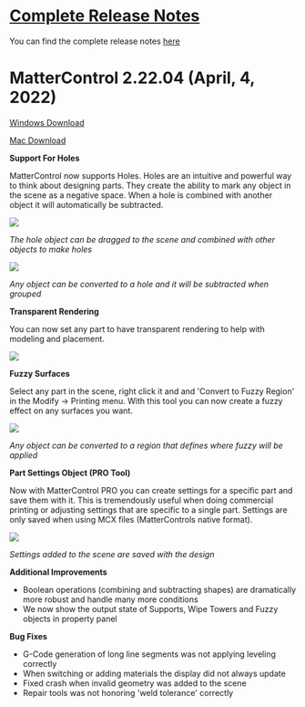  
# [Complete Release Notes](release-notes.md)
 
You can find the complete release notes [here](release-notes.md)
 
# MatterControl 2.22.04 (April, 4, 2022)

[Windows Download](https://mattercontrol.appspot.com/downloads/development/ag9zfm1hdHRlcmNvbnRyb2xyOwsSB1Byb2plY3QY6gcMCxINUHVibGljUmVsZWFzZRiAgPCB_7n8CAwLEgZVcGxvYWQYgIDwibe7qAkM)

[Mac Download](https://mattercontrol.appspot.com/downloads/development/ag9zfm1hdHRlcmNvbnRyb2xyOwsSB1Byb2plY3QY7AcMCxINUHVibGljUmVsZWFzZRiAgPChxdzVCwwLEgZVcGxvYWQYgIDwiY6TyQkM)

**Support For Holes**

MatterControl now supports Holes. Holes are an intuitive and powerful way to think about designing parts. They create  the ability to mark any object in the scene as a negative space. When a hole is combined with another object it will automatically be subtracted.

![](https://lh3.googleusercontent.com/RwDyOigSTM7A-ifJMi3RjikPIlTSjze43viyir7HFaRegUtOXo4xpzpSpy7HXGn_ufgAWvIhdBa3eHrWhQ66c2TcEvDDRKQ0cIsLZ7Yp)

*The hole object can be dragged to the scene and combined with other objects to make holes*



![](https://lh3.googleusercontent.com/_wDmnlgch8I77GJdCN7yWjJaRJWuygh-yWchzAJVRR-QUeY2cJj6M4euEAFRF5X9EAXutzerngwi_lcmMkV9tzrhggJPwvgtunptWoU)

*Any object can be converted to a hole and it will be subtracted when grouped*


**Transparent Rendering**

You can now set any part to have transparent rendering to help with modeling and placement.

![](https://lh3.googleusercontent.com/OjFLhCkmhgqXGgsKn7kdH13y-5-1AdIzYmllEOyY93ess1WITffgkTikKnhzXCRU2gfMpgEHfkEOumysg67HXXYHqOC-M7MeLX8wbAs6)

**Fuzzy Surfaces**

Select any part in the scene, right click it and and 'Convert to Fuzzy Region' in the Modify -> Printing menu. With this tool you can now create a fuzzy effect on any surfaces you want.

![](https://lh3.googleusercontent.com/oRKS-C4eofGIfOyQtMRDXRbPXhyzPyeRT_wfxhVkuPH6qXkKaTVvPggFgpvRhJ-JIRP-9oVQIfZtJDJt312-7-RKZKykOjPCeeiImnL5)

*Any object can be converted to a region that defines where fuzzy will be applied*



**Part Settings Object (PRO Tool)**

Now with MatterControl PRO you can create settings for a specific part and save them with it. This is tremendously useful when doing commercial printing or adjusting settings that are specific to a single part. Settings are only saved when using MCX files (MatterControls native format).

![](https://lh3.googleusercontent.com/uSLU-McmTWs3UEhpJIjvD7wDo2KOOpqYxBLxBSYe4_ddY4mIIy3LeNnXaJoNeF7l971ZFzM7Y2ywUUg_bC1qyQxvAGPWbsg1jSNCFQ)

*Settings added to the scene are saved with the design*



**Additional Improvements**

- Boolean operations (combining and subtracting shapes) are dramatically more robust and handle many more conditions
- We now show the output state of Supports, Wipe Towers and Fuzzy objects in property panel

**Bug Fixes**

- G-Code generation of long line segments was not applying leveling correctly
- When switching or adding materials the display did not always update
- Fixed crash when invalid geometry was added to the scene
- Repair tools was not honoring 'weld tolerance' correctly